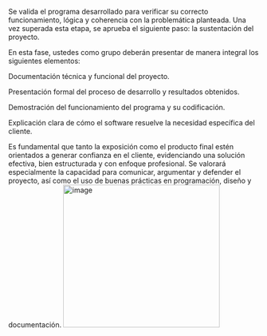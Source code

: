 Se valida el programa desarrollado para verificar su correcto funcionamiento, lógica y coherencia con la problemática planteada. Una vez superada esta etapa, se aprueba el siguiente paso: la sustentación del proyecto.

En esta fase, ustedes como grupo deberán presentar de manera integral los siguientes elementos:

Documentación técnica y funcional del proyecto.

Presentación formal del proceso de desarrollo y resultados obtenidos.

Demostración del funcionamiento del programa y su codificación.

Explicación clara de cómo el software resuelve la necesidad específica del cliente.

Es fundamental que tanto la exposición como el producto final estén orientados a generar confianza en el cliente, evidenciando una solución efectiva, bien estructurada y con enfoque profesional. 
Se valorará especialmente la capacidad para comunicar, argumentar y defender el proyecto, así como el uso de buenas prácticas en programación, diseño y documentación.
<img width="314" height="286" alt="image" src="https://github.com/user-attachments/assets/7871b65b-6899-410c-a338-a1115c47ac77" />

